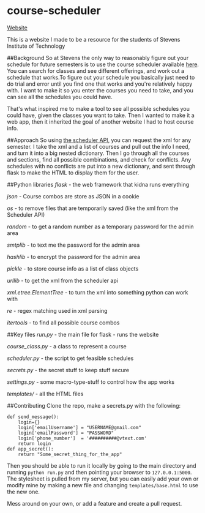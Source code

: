 # course-scheduler

[Website](http://www.sitstuff.com)

This is a website I made to be a resource for the students of Stevens Institute of Technology

##Background
So at Stevens the only way to reasonably figure out your schedule for future semesters is to use the course scheduler available [here](https://web.stevens.edu/scheduler/). You can search for classes and see different offerings, and work out a schedule that works.To figure out your schedule you basically just need to do trial and error until you find one that works and you're relatively happy with. I want to make it so you enter the courses you need to take, and you can see all the schedules you could have.

That's what inspired me to make a tool to see all possible schedules you could have, given the classes you want to take. Then I wanted to make it a web app, then it inherited the goal of another website I had to host course info.

##Approach
So using [the scheduler API](https://www.thegreatco.com/projects/scheduler-api/), you can request the xml for any semester. I take the xml and a list of courses and pull out the info I need, and turn it into a big nested dictionary. Then I go through all the courses and sections, find all possible combinations, and check for conflicts. Any schedules with no conflicts are put into a new dictionary, and sent through flask to make the HTML to display them for the user.

##Python libraries
*flask* - the web framework that kidna runs everything

*json* - Course combos are store as JSON in a cookie

*os* - to remove files that are temporarily saved (like the xml from the Scheduler API)

*random* - to get a random number as a temporary password for the admin area

*smtplib* - to text me the password for the admin area

*hashlib* - to encrypt the password for the admin area

*pickle* - to store course info as a list of class objects

*urllib* -  to get the xml from the scheduler api

*xml.etree.ElementTree* - to turn the xml into something python can work with

*re* - regex matching used in xml parsing

*itertools* - to find all possible course combos

##Key files
*run.py* - the main file for flask - runs the website

*course_class.py* - a class to represent a course

*scheduler.py* - the script to get feasible schedules

*secrets.py* - the secret stuff to keep stuff secure

*settings.py* - some macro-type-stuff to control how the app works

*templates/* - all the HTML files

##Contributing
Clone the repo, make a secrets.py with the following:
```
def send_message():
    login={}
    login['emailUsername'] = "USERNAME@gmail.com"
    login['emailPassword'] = "PASSWORD"
    login['phone_number']  = '##########@vtext.com'
    return login
def app_secret():
    return "Some_secret_thing_for_the_app"
```

Then you should be able to run it locally by going to the main directory and running `python run.py` and then pointing your browser to `127.0.0.1:5000`. The stylesheet is pulled from my server, but you can easily add your own or modify mine by making a new file and changing `templates/base.html` to use the new one.

Mess around on your own, or add a feature and create a pull request.
